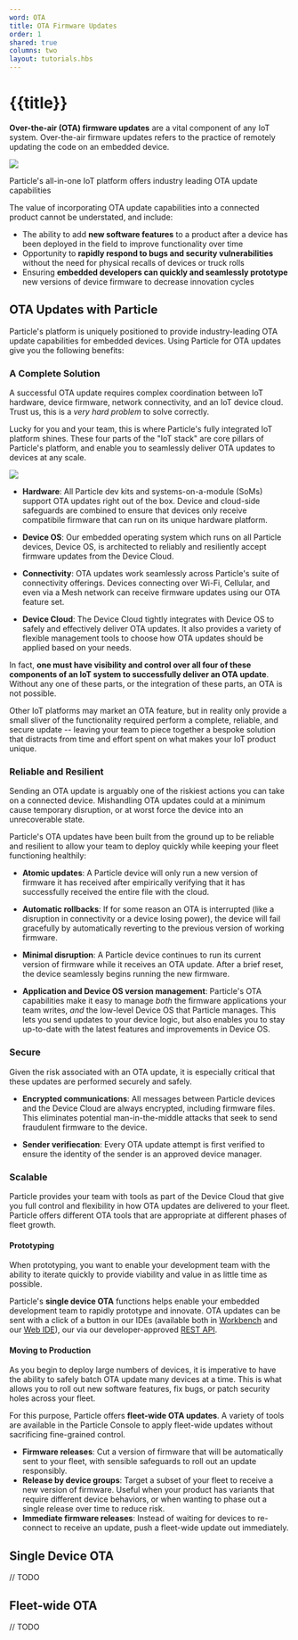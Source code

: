 ```yaml
---
word: OTA
title: OTA Firmware Updates
order: 1
shared: true
columns: two
layout: tutorials.hbs
---
```


# {{title}}

**Over-the-air (OTA) firmware updates** are a vital component of any IoT
system. Over-the-air firmware updates refers to the practice of remotely
updating the code on an embedded device.

<img src="/assets/images/ota-updates/ota-update-hero.png"/>
<p class="caption">Particle's all-in-one IoT platform offers industry
leading OTA update capabilities</p>

The value of incorporating OTA update capabilities into a connected
product cannot be understated, and include:
- The ability to add **new software features** to a product after a device has been
  deployed in the field to improve functionality over time
- Opportunity to **rapidly respond to bugs and security
  vulnerabilities** without the need for physical recalls of devices or truck rolls
- Ensuring **embedded developers can quickly and seamlessly prototype** new versions of
  device firmware to decrease innovation cycles


## OTA Updates with Particle

Particle's platform is uniquely positioned to provide industry-leading
OTA update capabilities for embedded devices. Using Particle for OTA
updates give you the following benefits:

### A Complete Solution

A successful OTA update requires complex coordination between IoT hardware,
device firmware, network connectivity, and an IoT device cloud. Trust
us, this is a _very hard problem_ to solve correctly.

Lucky for you and your team, this is where Particle's fully integrated IoT platform shines.
These four parts of the "IoT stack" are core pillars of Particle's
platform, and enable you to seamlessly
deliver OTA updates to devices at any scale.

<img src="/assets/images/ota-updates/device-to-cloud.png"
class="full-width"/>

- **Hardware**: All Particle dev kits and systems-on-a-module (SoMs) support
OTA updates right out of the box. Device and cloud-side safeguards
are combined to ensure that devices only receive compatibile firmware that
can run on its unique hardware platform.

- **Device OS**: Our embedded operating system which runs on all
Particle devices, Device OS, is architected to reliably and resiliently
accept firmware updates from the Device Cloud.

- **Connectivity**: OTA updates work seamlessly
across Particle's suite of connectivity offerings. Devices connecting
over Wi-Fi, Cellular, and even via a Mesh network can receive firmware
updates using our OTA feature set.

- **Device Cloud**: The Device Cloud tightly integrates with Device OS
to safely and effectively deliver OTA updates. It also provides a
variety of flexible management tools to choose how OTA updates should be applied
based on your needs.

In fact, **one must have
visibility and control over all four of these components of an IoT
system to successfully deliver an OTA update**. Without any one of these
parts, or the integration of these parts, an OTA is not possible.

Other IoT platforms may market an OTA
feature, but in reality only provide a small sliver of the functionality required
perform a complete, reliable, and secure update -- leaving your team to
piece together a bespoke solution that distracts from time and effort
spent on what makes your IoT product unique.

### Reliable and Resilient

Sending an OTA update is arguably one of the riskiest
actions you can take on a connected device. Mishandling OTA updates could
at a minimum cause temporary disruption, or at worst force the device
into an unrecoverable state.

Particle's OTA updates have been built from the ground up to be
reliable and resilient to allow your team to deploy quickly while
keeping your fleet functioning healthily:

- **Atomic updates**: A Particle device will only run a new version of
  firmware it has received after empirically verifying that it has
successfully received the entire file with the cloud.

- **Automatic rollbacks**: If for some reason an OTA is interrupted (like a disruption
in connectivity or a device losing power), the device will fail
gracefully by automatically reverting to the previous version of working firmware.

- **Minimal disruption**: A Particle device continues to run its current
version of firmware while it receives an OTA update. After a brief
reset, the device seamlessly begins running the new firmware.

- **Application and Device OS version management**: Particle's OTA
capabilities make it easy to manage _both_ the firmware applications
your team writes, _and_ the low-level Device OS that Particle manages.
This lets you send updates to your device logic, but also enables you to
stay up-to-date with the latest features and improvements in Device OS.

### Secure

Given the risk associated with an OTA update, it is especially critical
that these updates are performed securely and safely.

- **Encrypted communications**: All messages between Particle devices and the
Device Cloud are always encrypted, including firmware files. This
eliminates potential man-in-the-middle attacks that seek to send
fraudulent firmware to the device.

- **Sender verifiecation**: Every OTA update attempt is first verified to ensure the identity
of the sender is an approved device manager.

### Scalable

Particle provides your team with tools as part of the Device Cloud that give
you full control and flexibility in how OTA updates are delivered to
your fleet. Particle offers different OTA tools that are appropriate at
different phases of fleet growth.

#### Prototyping

When prototyping, you want to enable your development team with the
ability to iterate quickly to provide viability and value in as little
time as possible.

Particle's **single device OTA** functions helps enable your embedded
development team to rapidly prototype and innovate. OTA updates can be
sent with a click of a button in our IDEs (available both in
[Workbench](https://www.particle.io/workbench/) and our [Web
IDE](https://build.particle.io)), our via our developer-approved [REST
API](https://docs.particle.io/reference/device-cloud/api/).

#### Moving to Production

As you begin to deploy large numbers of devices, it is imperative to
have the ability to safely batch OTA update many devices at a time. This
is what allows you to roll out new software features, fix bugs, or patch
security holes across your fleet.

For this purpose, Particle offers **fleet-wide OTA updates**. A variety
of tools are available in the Particle Console to apply fleet-wide
updates without sacrificing fine-grained control.
- **Firmware releases**: Cut a version of firmware that will be
automatically sent to your fleet, with sensible safeguards to roll out
an update responsibly.
- **Release by device groups**: Target a subset of your fleet to receive a new
version of firmware. Useful when your product has variants
that require different device behaviors, or when wanting to phase out a
single release over time to reduce risk.
- **Immediate firmware releases**: Instead of waiting for devices to
re-connect to receive an update, push a fleet-wide update out immediately.

## Single Device OTA
// TODO

## Fleet-wide OTA
// TODO
